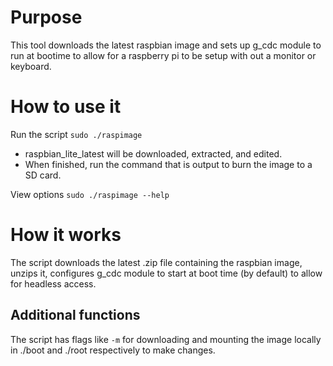 # Purpose
This tool downloads the latest raspbian image and sets up g_cdc module to run at bootime to allow for a raspberry pi to be setup with out a monitor or keyboard.

# How to use it
Run the script `sudo ./raspimage`
- raspbian_lite_latest will be downloaded, extracted, and edited.
- When finished, run the command that is output to burn the image to a SD card. 

View options `sudo ./raspimage --help`


# How it works
The script downloads the latest .zip file containing the raspbian image, unzips it, configures g_cdc module to start at boot time (by default) to allow for headless access.

## Additional functions
The script has flags like `-m` for downloading and mounting the image locally in ./boot and ./root respectively to make changes.
